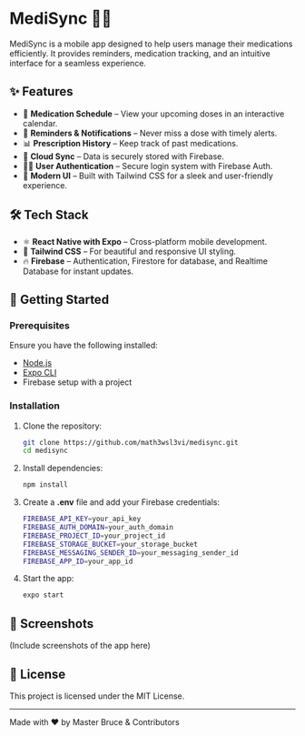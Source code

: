 # MediSync 📱💊

MediSync is a mobile app designed to help users manage their medications efficiently. It provides reminders, medication tracking, and an intuitive interface for a seamless experience.

## ✨ Features

- 📅 **Medication Schedule** – View your upcoming doses in an interactive calendar.
- 🔔 **Reminders & Notifications** – Never miss a dose with timely alerts.
- 📊 **Prescription History** – Keep track of past medications.
- 📡 **Cloud Sync** – Data is securely stored with Firebase.
- 👨‍⚕️ **User Authentication** – Secure login system with Firebase Auth.
- 🎨 **Modern UI** – Built with Tailwind CSS for a sleek and user-friendly experience.

## 🛠 Tech Stack

- ⚛ **React Native with Expo** – Cross-platform mobile development.
- 🎨 **Tailwind CSS** – For beautiful and responsive UI styling.
- 🔥 **Firebase** – Authentication, Firestore for database, and Realtime Database for instant updates.

## 🚀 Getting Started

### Prerequisites

Ensure you have the following installed:

- [Node.js](https://nodejs.org/)
- [Expo CLI](https://docs.expo.dev/get-started/installation/)
- Firebase setup with a project

### Installation

1. Clone the repository:

   ```sh
   git clone https://github.com/math3wsl3vi/medisync.git
   cd medisync
   ```

2. Install dependencies:

   ```sh
   npm install
   ```

3. Create a **.env** file and add your Firebase credentials:

   ```sh
   FIREBASE_API_KEY=your_api_key
   FIREBASE_AUTH_DOMAIN=your_auth_domain
   FIREBASE_PROJECT_ID=your_project_id
   FIREBASE_STORAGE_BUCKET=your_storage_bucket
   FIREBASE_MESSAGING_SENDER_ID=your_messaging_sender_id
   FIREBASE_APP_ID=your_app_id
   ```

4. Start the app:

   ```sh
   expo start
   ```

## 📸 Screenshots

(Include screenshots of the app here)

## 📜 License

This project is licensed under the MIT License.

---

Made with ❤️ by Master Bruce & Contributors

